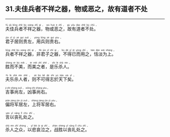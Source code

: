 ## 31.夫佳兵者不祥之器，物或恶之，故有道者不处
---


<ruby><rb> 夫佳兵者不祥之器，物或恶之，故有道者不处。 </rb> <rt> fū  jiā  bīng  zhě  bù  xiáng  zhī  qì ， wù  huò  è  zhī ， gù  yǒu  dào  zhě  bù  chǔ 。</rt>
</ruby>

<ruby><rb> 君子居则贵左，用兵则贵右。 </rb> <rt> jūn  zǐ  jū  zé  guì  zuǒ ， yòng  bīng  zé  guì  yòu 。</rt>
</ruby>

<ruby><rb> 兵者不祥之器，非君子之器，不得已而用之，恬淡为上。 </rb> <rt> bīng  zhě  bù  xiáng  zhī  qì ， fēi  jūn  zǐ  zhī  qì ， bù  dé  yǐ  ér  yòng  zhī ， tián  dàn  wèi  shàng 。</rt>
</ruby>

<ruby><rb> 胜而不美，而美之者，是乐杀人。 </rb> <rt> shèng  ér  bù  měi ， ér  měi  zhī  zhě ， shì  lè  shā  rén 。</rt>
</ruby>

<ruby><rb> 夫乐杀人者，则不可得志於天下矣。 </rb> <rt> fū  lè  shā  rén  zhě ， zé  bù  kě  dé  zhì  yú  tiān  xià  yǐ 。</rt>
</ruby>

<ruby><rb> 吉事尚左，凶事尚右。 </rb> <rt> jí  shì  shàng  zuǒ ， xiōng  shì  shàng  yòu 。</rt>
</ruby>

<ruby><rb> 偏将军居左，上将军居右。 </rb> <rt> piān  jiàng  jūn  jū  zuǒ ， shàng  jiàng  jūn  jū  yòu 。</rt>
</ruby>

<ruby><rb> 言以丧礼处之。 </rb> <rt> yán  yǐ  sāng  lǐ  chù  zhī 。</rt>
</ruby>

<ruby><rb> 杀人之众，以悲哀泣之，战胜以丧礼处之。 </rb> <rt> shā  rén  zhī  zhòng ， yǐ  bēi  āi  qì  zhī ， zhàn  shèng  yǐ  sāng  lǐ  chù  zhī 。</rt>
</ruby>

<ruby><rb>   </rb> <rt> </rt>
</ruby>

